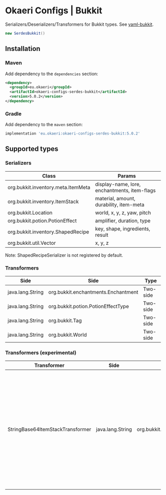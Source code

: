 # Okaeri Configs | Bukkit

Serializers/Deserializers/Transformers for Bukkit types. See [yaml-bukkit](https://github.com/OkaeriPoland/okaeri-configs/tree/master/yaml-bukkit).

```java
new SerdesBukkit()
```

## Installation

### Maven

Add dependency to the `dependencies` section:

```xml
<dependency>
  <groupId>eu.okaeri</groupId>
  <artifactId>okaeri-configs-serdes-bukkit</artifactId>
  <version>5.0.2</version>
</dependency>
```

### Gradle

Add dependency to the `maven` section:

```groovy
implementation 'eu.okaeri:okaeri-configs-serdes-bukkit:5.0.2'
```

## Supported types

### Serializers

| Class | Params |
|-|-|
| org.bukkit.inventory.meta.ItemMeta | display-name, lore, enchantments, item-flags |
| org.bukkit.inventory.ItemStack | material, amount, durability, item-meta |
| org.bukkit.Location | world, x, y, z, yaw, pitch |
| org.bukkit.potion.PotionEffect | amplifier, duration, type |
| org.bukkit.inventory.ShapedRecipe | key, shape, ingredients, result |
| org.bukkit.util.Vector | x, y, z |

Note: ShapedRecipeSerializer is not registered by default.

### Transformers

| Side | Side | Type |
|-|-|-|
| java.lang.String | org.bukkit.enchantments.Enchantment | Two-side |
| java.lang.String | org.bukkit.potion.PotionEffectType | Two-side |
| java.lang.String | org.bukkit.Tag | Two-side |
| java.lang.String | org.bukkit.World | Two-side |

### Transformers (experimental)

| Transformer | Side | Side | Type | Note |
|-|-|-|-|-|
| StringBase64ItemStackTransformer | java.lang.String | org.bukkit.inventory.ItemStack | Two-side | Available as ItemStackSerializer mode override (failsafe). Base64 encodes/decodes ItemStack using BukkitObject streams, stability between versions highly depends on the underlying server-side implementation and has not been determined. Intended use is storage-only. See class javadocs for more details. |

